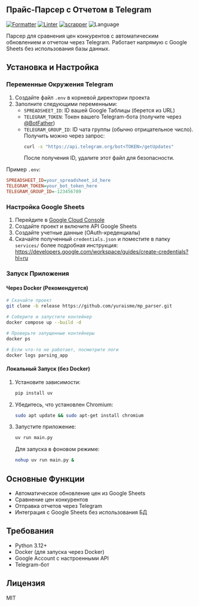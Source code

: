 ## Прайс-Парсер с Отчетом в Telegram

[![Formatter](https://img.shields.io/badge/formatter-black-black)](https://github.com/psf/black)
[![Linter](https://img.shields.io/badge/linter-mypy-1f5082)](https://mypy-lang.org/)
[![scrapper](https://img.shields.io/badge/scrapper-DrissionPage-29ae43)](https://github.com/g1879/DrissionPage)
![Language](https://img.shields.io/github/languages/top/yuraisme/mp_parser)

Парсер для сравнения цен конкурентов с автоматическим обновлением и отчетом через Telegram. Работает напрямую с Google Sheets без использования базы данных.

## Установка и Настройка

### Переменные Окружения Telegram

1. Создайте файл `.env` в корневой директории проекта
2. Заполните следующими переменными:
   - `SPREADSHEET_ID`: ID вашей Google Таблицы (берется из URL)
   - `TELEGRAM_TOKEN`: Токен вашего Telegram-бота (получите через [@BotFather](https://telegram.me/BotFather))
   - `TELEGRAM_GROUP_ID`: ID чата группы (обычно отрицательное число). Получить можно через запрос:
     ```bash
     curl -s "https://api.telegram.org/bot<TOKEN>/getUpdates"
     ```
     После получения ID, удалите этот файл для безопасности.

Пример `.env`:

```ini
SPREADSHEET_ID=your_spreadsheet_id_here
TELEGRAM_TOKEN=your_bot_token_here
TELEGRAM_GROUP_ID=-123456789
```

### Настройка Google Sheets

1. Перейдите в [Google Cloud Console](https://console.cloud.google.com/)
2. Создайте проект и включите API Google Sheets
3. Создайте учетные данные (OAuth-креденциалы)
4. Скачайте полученный `credentials.json` и поместите в папку `services/`
более подробная инструкция:
https://developers.google.com/workspace/guides/create-credentials?hl=ru

### Запуск Приложения

#### Через Docker (Рекомендуется)
```bash
# Cкачайте проект
git clone -b release https://github.com/yuraisme/mp_parser.git
```

```bash
# Соберите и запустите контейнер
docker compose up --build -d

# Проверьте запущенные контейнеры
docker ps

# Если что-то не работает, посмотрите логи
docker logs parsing_app
```

#### Локальный Запуск (без Docker)

1. Установите зависимости:
   ```bash
   pip install uv
   ```

2. Убедитесь, что установлен Chromium:
   ```bash
   sudo apt update && sudo apt-get install chromium
   ```

3. Запустите приложение:
   ```bash
   uv run main.py
   ```
   Для запуска в фоновом режиме:
   ```bash
   nohup uv run main.py &
   ```

## Основные Функции

- Автоматическое обновление цен из Google Sheets
- Сравнение цен конкурентов
- Отправка отчетов через Telegram
- Интеграция с Google Sheets без использования БД

## Требования

- Python 3.12+
- Docker (для запуска через Docker)
- Google Account с настроенными API
- Telegram-бот

## Лицензия

MIT
```
